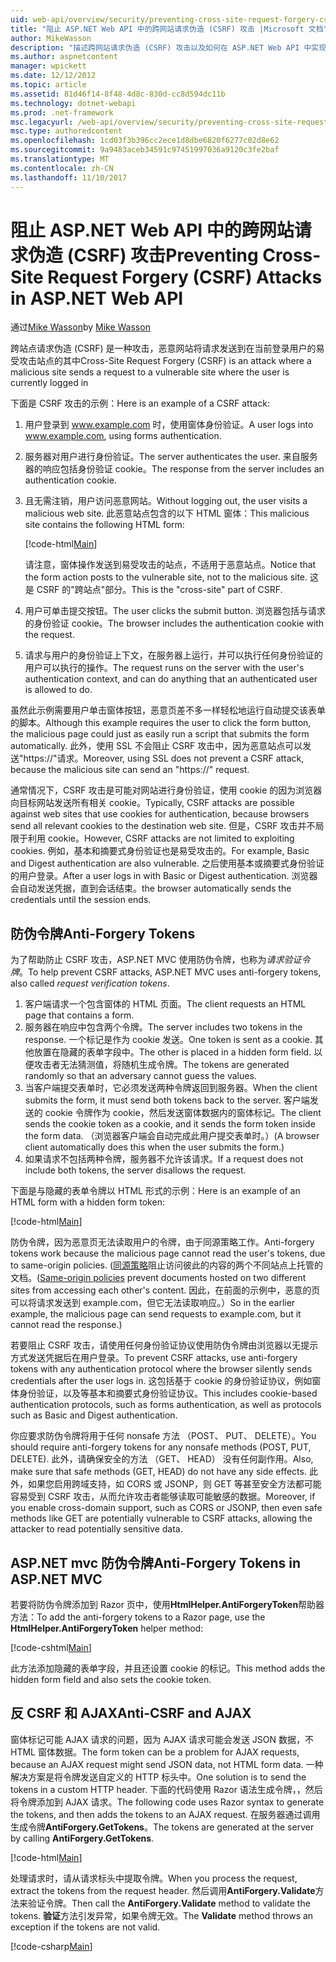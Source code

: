 ```yaml
---
uid: web-api/overview/security/preventing-cross-site-request-forgery-csrf-attacks
title: "阻止 ASP.NET Web API 中的跨网站请求伪造 (CSRF) 攻击 |Microsoft 文档"
author: MikeWasson
description: "描述跨网站请求伪造 (CSRF) 攻击以及如何在 ASP.NET Web API 中实现反 CSRF 度量值。"
ms.author: aspnetcontent
manager: wpickett
ms.date: 12/12/2012
ms.topic: article
ms.assetid: 81d46f14-8f48-4d8c-830d-cc8d594dc11b
ms.technology: dotnet-webapi
ms.prod: .net-framework
msc.legacyurl: /web-api/overview/security/preventing-cross-site-request-forgery-csrf-attacks
msc.type: authoredcontent
ms.openlocfilehash: 1cd03f3b396cc2ece1d8dbe6820f6277c02d8e62
ms.sourcegitcommit: 9a9483aceb34591c97451997036a9120c3fe2baf
ms.translationtype: MT
ms.contentlocale: zh-CN
ms.lasthandoff: 11/10/2017
---
```

<a name="preventing-cross-site-request-forgery-csrf-attacks-in-aspnet-web-api"></a><span data-ttu-id="b8208-103">阻止 ASP.NET Web API 中的跨网站请求伪造 (CSRF) 攻击</span><span class="sxs-lookup"><span data-stu-id="b8208-103">Preventing Cross-Site Request Forgery (CSRF) Attacks in ASP.NET Web API</span></span>
====================
<span data-ttu-id="b8208-104">通过[Mike Wasson](https://github.com/MikeWasson)</span><span class="sxs-lookup"><span data-stu-id="b8208-104">by [Mike Wasson](https://github.com/MikeWasson)</span></span>

<span data-ttu-id="b8208-105">跨站点请求伪造 (CSRF) 是一种攻击，恶意网站将请求发送到在当前登录用户的易受攻击站点的其中</span><span class="sxs-lookup"><span data-stu-id="b8208-105">Cross-Site Request Forgery (CSRF) is an attack where a malicious site sends a request to a vulnerable site where the user is currently logged in</span></span>

<span data-ttu-id="b8208-106">下面是 CSRF 攻击的示例：</span><span class="sxs-lookup"><span data-stu-id="b8208-106">Here is an example of a CSRF attack:</span></span>

1. <span data-ttu-id="b8208-107">用户登录到 www.example.com 时，使用窗体身份验证。</span><span class="sxs-lookup"><span data-stu-id="b8208-107">A user logs into www.example.com, using forms authentication.</span></span>
2. <span data-ttu-id="b8208-108">服务器对用户进行身份验证。</span><span class="sxs-lookup"><span data-stu-id="b8208-108">The server authenticates the user.</span></span> <span data-ttu-id="b8208-109">来自服务器的响应包括身份验证 cookie。</span><span class="sxs-lookup"><span data-stu-id="b8208-109">The response from the server includes an authentication cookie.</span></span>
3. <span data-ttu-id="b8208-110">且无需注销，用户访问恶意网站。</span><span class="sxs-lookup"><span data-stu-id="b8208-110">Without logging out, the user visits a malicious web site.</span></span> <span data-ttu-id="b8208-111">此恶意站点包含的以下 HTML 窗体：</span><span class="sxs-lookup"><span data-stu-id="b8208-111">This malicious site contains the following HTML form:</span></span> 

    [!code-html[Main](preventing-cross-site-request-forgery-csrf-attacks/samples/sample1.html)]

    <span data-ttu-id="b8208-112">请注意，窗体操作发送到易受攻击的站点，不适用于恶意站点。</span><span class="sxs-lookup"><span data-stu-id="b8208-112">Notice that the form action posts to the vulnerable site, not to the malicious site.</span></span> <span data-ttu-id="b8208-113">这是 CSRF 的"跨站点"部分。</span><span class="sxs-lookup"><span data-stu-id="b8208-113">This is the "cross-site" part of CSRF.</span></span>
4. <span data-ttu-id="b8208-114">用户可单击提交按钮。</span><span class="sxs-lookup"><span data-stu-id="b8208-114">The user clicks the submit button.</span></span> <span data-ttu-id="b8208-115">浏览器包括与请求的身份验证 cookie。</span><span class="sxs-lookup"><span data-stu-id="b8208-115">The browser includes the authentication cookie with the request.</span></span>
5. <span data-ttu-id="b8208-116">请求与用户的身份验证上下文，在服务器上运行，并可以执行任何身份验证的用户可以执行的操作。</span><span class="sxs-lookup"><span data-stu-id="b8208-116">The request runs on the server with the user's authentication context, and can do anything that an authenticated user is allowed to do.</span></span>

<span data-ttu-id="b8208-117">虽然此示例需要用户单击窗体按钮，恶意页差不多一样轻松地运行自动提交该表单的脚本。</span><span class="sxs-lookup"><span data-stu-id="b8208-117">Although this example requires the user to click the form button, the malicious page could just as easily run a script that submits the form automatically.</span></span> <span data-ttu-id="b8208-118">此外，使用 SSL 不会阻止 CSRF 攻击中，因为恶意站点可以发送"https://"请求。</span><span class="sxs-lookup"><span data-stu-id="b8208-118">Moreover, using SSL does not prevent a CSRF attack, because the malicious site can send an "https://" request.</span></span>

<span data-ttu-id="b8208-119">通常情况下，CSRF 攻击是可能对网站进行身份验证，使用 cookie 的因为浏览器向目标网站发送所有相关 cookie。</span><span class="sxs-lookup"><span data-stu-id="b8208-119">Typically, CSRF attacks are possible against web sites that use cookies for authentication, because browsers send all relevant cookies to the destination web site.</span></span> <span data-ttu-id="b8208-120">但是，CSRF 攻击并不局限于利用 cookie。</span><span class="sxs-lookup"><span data-stu-id="b8208-120">However, CSRF attacks are not limited to exploiting cookies.</span></span> <span data-ttu-id="b8208-121">例如，基本和摘要式身份验证也是易受攻击的。</span><span class="sxs-lookup"><span data-stu-id="b8208-121">For example, Basic and Digest authentication are also vulnerable.</span></span> <span data-ttu-id="b8208-122">之后使用基本或摘要式身份验证的用户登录。</span><span class="sxs-lookup"><span data-stu-id="b8208-122">After a user logs in with Basic or Digest authentication.</span></span> <span data-ttu-id="b8208-123">浏览器会自动发送凭据，直到会话结束。</span><span class="sxs-lookup"><span data-stu-id="b8208-123">the browser automatically sends the credentials until the session ends.</span></span>

## <a name="anti-forgery-tokens"></a><span data-ttu-id="b8208-124">防伪令牌</span><span class="sxs-lookup"><span data-stu-id="b8208-124">Anti-Forgery Tokens</span></span>

<span data-ttu-id="b8208-125">为了帮助防止 CSRF 攻击，ASP.NET MVC 使用防伪令牌，也称为*请求验证令牌*。</span><span class="sxs-lookup"><span data-stu-id="b8208-125">To help prevent CSRF attacks, ASP.NET MVC uses anti-forgery tokens, also called *request verification tokens*.</span></span>

1. <span data-ttu-id="b8208-126">客户端请求一个包含窗体的 HTML 页面。</span><span class="sxs-lookup"><span data-stu-id="b8208-126">The client requests an HTML page that contains a form.</span></span>
2. <span data-ttu-id="b8208-127">服务器在响应中包含两个令牌。</span><span class="sxs-lookup"><span data-stu-id="b8208-127">The server includes two tokens in the response.</span></span> <span data-ttu-id="b8208-128">一个标记是作为 cookie 发送。</span><span class="sxs-lookup"><span data-stu-id="b8208-128">One token is sent as a cookie.</span></span> <span data-ttu-id="b8208-129">其他放置在隐藏的表单字段中。</span><span class="sxs-lookup"><span data-stu-id="b8208-129">The other is placed in a hidden form field.</span></span> <span data-ttu-id="b8208-130">以便攻击者无法猜测值，将随机生成令牌。</span><span class="sxs-lookup"><span data-stu-id="b8208-130">The tokens are generated randomly so that an adversary cannot guess the values.</span></span>
3. <span data-ttu-id="b8208-131">当客户端提交表单时，它必须发送两种令牌返回到服务器。</span><span class="sxs-lookup"><span data-stu-id="b8208-131">When the client submits the form, it must send both tokens back to the server.</span></span> <span data-ttu-id="b8208-132">客户端发送的 cookie 令牌作为 cookie，然后发送窗体数据内的窗体标记。</span><span class="sxs-lookup"><span data-stu-id="b8208-132">The client sends the cookie token as a cookie, and it sends the form token inside the form data.</span></span> <span data-ttu-id="b8208-133">（浏览器客户端会自动完成此用户提交表单时。）</span><span class="sxs-lookup"><span data-stu-id="b8208-133">(A browser client automatically does this when the user submits the form.)</span></span>
4. <span data-ttu-id="b8208-134">如果请求不包括两种令牌，服务器不允许该请求。</span><span class="sxs-lookup"><span data-stu-id="b8208-134">If a request does not include both tokens, the server disallows the request.</span></span>

<span data-ttu-id="b8208-135">下面是与隐藏的表单令牌以 HTML 形式的示例：</span><span class="sxs-lookup"><span data-stu-id="b8208-135">Here is an example of an HTML form with a hidden form token:</span></span>

[!code-html[Main](preventing-cross-site-request-forgery-csrf-attacks/samples/sample2.html)]

<span data-ttu-id="b8208-136">防伪令牌，因为恶意页无法读取用户的令牌，由于同源策略工作。</span><span class="sxs-lookup"><span data-stu-id="b8208-136">Anti-forgery tokens work because the malicious page cannot read the user's tokens, due to same-origin policies.</span></span> <span data-ttu-id="b8208-137">([同源策略](http://www.w3.org/Security/wiki/Same_Origin_Policy)阻止访问彼此的内容的两个不同站点上托管的文档。</span><span class="sxs-lookup"><span data-stu-id="b8208-137">([Same-origin policies](http://www.w3.org/Security/wiki/Same_Origin_Policy) prevent documents hosted on two different sites from accessing each other's content.</span></span> <span data-ttu-id="b8208-138">因此，在前面的示例中，恶意的页可以将请求发送到 example.com，但它无法读取响应。）</span><span class="sxs-lookup"><span data-stu-id="b8208-138">So in the earlier example, the malicious page can send requests to example.com, but it cannot read the response.)</span></span>

<span data-ttu-id="b8208-139">若要阻止 CSRF 攻击，请使用任何身份验证协议使用防伪令牌由浏览器以无提示方式发送凭据后在用户登录。</span><span class="sxs-lookup"><span data-stu-id="b8208-139">To prevent CSRF attacks, use anti-forgery tokens with any authentication protocol where the browser silently sends credentials after the user logs in.</span></span> <span data-ttu-id="b8208-140">这包括基于 cookie 的身份验证协议，例如窗体身份验证，以及等基本和摘要式身份验证协议。</span><span class="sxs-lookup"><span data-stu-id="b8208-140">This includes cookie-based authentication protocols, such as forms authentication, as well as protocols such as Basic and Digest authentication.</span></span>

<span data-ttu-id="b8208-141">你应要求防伪令牌将用于任何 nonsafe 方法 （POST、 PUT、 DELETE）。</span><span class="sxs-lookup"><span data-stu-id="b8208-141">You should require anti-forgery tokens for any nonsafe methods (POST, PUT, DELETE).</span></span> <span data-ttu-id="b8208-142">此外，请确保安全的方法 （GET、 HEAD） 没有任何副作用。</span><span class="sxs-lookup"><span data-stu-id="b8208-142">Also, make sure that safe methods (GET, HEAD) do not have any side effects.</span></span> <span data-ttu-id="b8208-143">此外，如果您启用跨域支持，如 CORS 或 JSONP，则 GET 等甚至安全方法都可能容易受到 CSRF 攻击，从而允许攻击者能够读取可能敏感的数据。</span><span class="sxs-lookup"><span data-stu-id="b8208-143">Moreover, if you enable cross-domain support, such as CORS or JSONP, then even safe methods like GET are potentially vulnerable to CSRF attacks, allowing the attacker to read potentially sensitive data.</span></span>

## <a name="anti-forgery-tokens-in-aspnet-mvc"></a><span data-ttu-id="b8208-144">ASP.NET mvc 防伪令牌</span><span class="sxs-lookup"><span data-stu-id="b8208-144">Anti-Forgery Tokens in ASP.NET MVC</span></span>

<span data-ttu-id="b8208-145">若要将防伪令牌添加到 Razor 页中，使用**HtmlHelper.AntiForgeryToken**帮助器方法：</span><span class="sxs-lookup"><span data-stu-id="b8208-145">To add the anti-forgery tokens to a Razor page, use the **HtmlHelper.AntiForgeryToken** helper method:</span></span>

[!code-cshtml[Main](preventing-cross-site-request-forgery-csrf-attacks/samples/sample3.cshtml)]

<span data-ttu-id="b8208-146">此方法添加隐藏的表单字段，并且还设置 cookie 的标记。</span><span class="sxs-lookup"><span data-stu-id="b8208-146">This method adds the hidden form field and also sets the cookie token.</span></span>

## <a name="anti-csrf-and-ajax"></a><span data-ttu-id="b8208-147">反 CSRF 和 AJAX</span><span class="sxs-lookup"><span data-stu-id="b8208-147">Anti-CSRF and AJAX</span></span>

<span data-ttu-id="b8208-148">窗体标记可能 AJAX 请求的问题，因为 AJAX 请求可能会发送 JSON 数据，不 HTML 窗体数据。</span><span class="sxs-lookup"><span data-stu-id="b8208-148">The form token can be a problem for AJAX requests, because an AJAX request might send JSON data, not HTML form data.</span></span> <span data-ttu-id="b8208-149">一种解决方案是将令牌发送自定义的 HTTP 标头中。</span><span class="sxs-lookup"><span data-stu-id="b8208-149">One solution is to send the tokens in a custom HTTP header.</span></span> <span data-ttu-id="b8208-150">下面的代码使用 Razor 语法生成令牌，，然后将令牌添加到 AJAX 请求。</span><span class="sxs-lookup"><span data-stu-id="b8208-150">The following code uses Razor syntax to generate the tokens, and then adds the tokens to an AJAX request.</span></span> <span data-ttu-id="b8208-151">在服务器通过调用生成令牌**AntiForgery.GetTokens**。</span><span class="sxs-lookup"><span data-stu-id="b8208-151">The tokens are generated at the server by calling **AntiForgery.GetTokens**.</span></span>

[!code-html[Main](preventing-cross-site-request-forgery-csrf-attacks/samples/sample4.html)]

<span data-ttu-id="b8208-152">处理请求时，请从请求标头中提取令牌。</span><span class="sxs-lookup"><span data-stu-id="b8208-152">When you process the request, extract the tokens from the request header.</span></span> <span data-ttu-id="b8208-153">然后调用**AntiForgery.Validate**方法来验证令牌。</span><span class="sxs-lookup"><span data-stu-id="b8208-153">Then call the **AntiForgery.Validate** method to validate the tokens.</span></span> <span data-ttu-id="b8208-154">**验证**方法引发异常，如果令牌无效。</span><span class="sxs-lookup"><span data-stu-id="b8208-154">The **Validate** method throws an exception if the tokens are not valid.</span></span>

[!code-csharp[Main](preventing-cross-site-request-forgery-csrf-attacks/samples/sample5.cs)]
